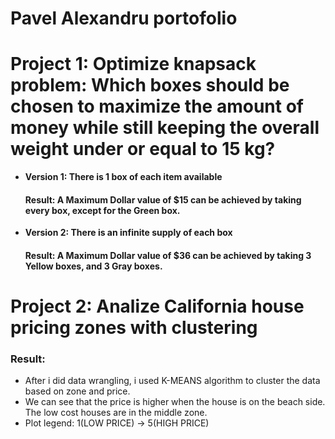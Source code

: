 # Pavel Alexandru portofolio

# Project 1: Optimize knapsack problem: Which boxes should be chosen to maximize the amount of money while still keeping the overall weight under or equal to 15 kg? 
- **Version 1: There is 1 box of each item available**
  #### Result: A Maximum Dollar value of $15 can be achieved by taking every box, except for the Green box.

- **Version 2: There is an infinite supply of each box**
  #### Result: A Maximum Dollar value of $36 can be achieved by taking 3 Yellow boxes, and 3 Gray boxes.
  
# Project 2: Analize California house pricing zones with clustering
### Result:
- After i did data wrangling, i used K-MEANS algorithm to cluster the data based on zone and price.
- We can see that the price is higher when the house is on the beach side. The low cost houses are in the middle zone.
- Plot legend: 1(LOW PRICE) -> 5(HIGH PRICE)

  
